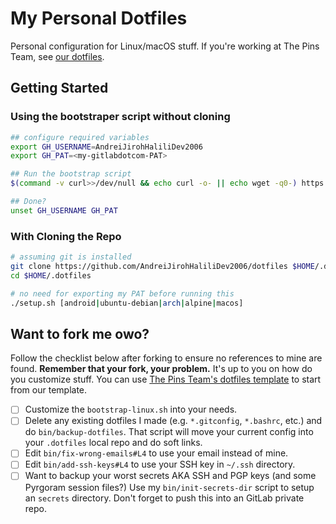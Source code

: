 # My Personal Dotfiles

Personal configuration for Linux/macOS stuff. If you're
working at The Pins Team, see [our dotfiles][df-gl].

[df-gl]: https://gitlab.com/MadeByThePinsHub/dotfiles

## Getting Started

### Using the bootstraper script without cloning

```sh
## configure required variables
export GH_USERNAME=AndreiJirohHaliliDev2006
export GH_PAT=<my-gitlabdotcom-PAT>

## Run the bootstrap script
$(command -v curl>>/dev/null && echo curl -o- || echo wget -q0-) https://raw.githubusercontent.com/AndreiJirohHaliliDev2006/.dotfiles/main/dotfiles-bootstrapper-script.sh | bash -

## Done?
unset GH_USERNAME GH_PAT
```

### With Cloning the Repo

```sh
# assuming git is installed
git clone https://github.com/AndreiJirohHaliliDev2006/dotfiles $HOME/.dotfiles
cd $HOME/.dotfiles

# no need for exporting my PAT before running this
./setup.sh [android|ubuntu-debian|arch|alpine|macos]
```

## Want to fork me owo?

Follow the checklist below after forking to ensure no references to mine are found. **Remember that your fork, your problem.** It's
up to you on how do you customize stuff. You can use [The Pins Team's dotfiles template][template] to start from our template.

[template]: https://github.com/MadeByThePinsHub/dotfiles-template

* [ ] Customize the `bootstrap-linux.sh` into your needs.
* [ ] Delete any existing dotfiles I made (e.g. `*.gitconfig`, `*.bashrc`, etc.) and do `bin/backup-dotfiles`. That script will move your current config into your `.dotfiles` local repo and do soft links.
* [ ] Edit `bin/fix-wrong-emails#L4` to use your email instead of mine.
* [ ] Edit `bin/add-ssh-keys#L4` to use your SSH key in `~/.ssh` directory.
* [ ] Want to backup your worst secrets AKA SSH and PGP keys (and some Pyrgoram session files?) Use my `bin/init-secrets-dir` script to setup an `secrets` directory. Don't forget to push this into an GitLab private repo.
